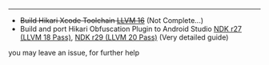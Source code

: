 
---

- ~~Build Hikari Xcode Toolchain [LLVM 16](https://github.com/OPSphystech420/HikariObfuscator_Guide/tree/build/ios-xcode-llvm16)~~ (Not Complete...)
- Build and port Hikari Obfuscation Plugin to Android Studio [NDK r27 (LLVM 18 Pass)](https://github.com/OPSphystech420/HikariObfuscator_Guide/tree/build/android-ndk-llvm18), [NDK r29 (LLVM 20 Pass)](https://github.com/OPSphystech420/HikariObfuscator_Guide/tree/build/android-ndk-llvm20) (Very detailed guide)

you may leave an issue, for further help
